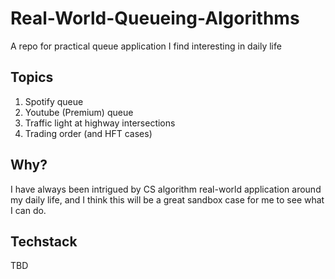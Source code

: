 # Real-World-Queueing-Algorithms
A repo for practical queue application I find interesting in daily life

## Topics
1. Spotify queue
2. Youtube (Premium) queue
3. Traffic light at highway intersections
4. Trading order (and HFT cases)

## Why?
I have always been intrigued by CS algorithm real-world application around my daily life, and I think this will be a great sandbox case for me to see what I can do.

## Techstack
TBD
